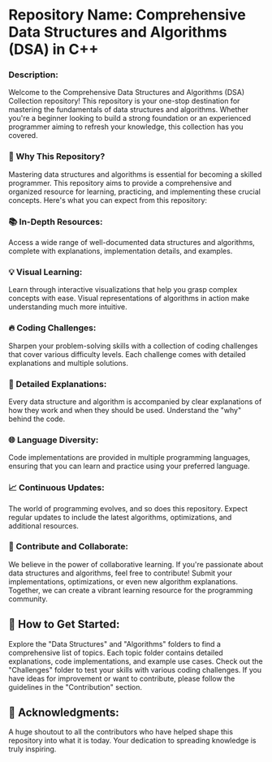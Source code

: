 <h1> Repository Name: Comprehensive Data Structures and Algorithms (DSA) in C++</h1>

<h3>Description:</h3>
Welcome to the Comprehensive Data Structures and Algorithms (DSA) Collection repository! This repository is your one-stop destination for mastering the fundamentals of data structures and algorithms. Whether you're a beginner looking to build a strong foundation or an experienced programmer aiming to refresh your knowledge, this collection has you covered.

<h3>🚀 Why This Repository?</h3>
Mastering data structures and algorithms is essential for becoming a skilled programmer. This repository aims to provide a comprehensive and organized resource for learning, practicing, and implementing these crucial concepts. Here's what you can expect from this repository:

<h3>📚 In-Depth Resources:</h3> Access a wide range of well-documented data structures and algorithms, complete with explanations, implementation details, and examples.

<h3>💡 Visual Learning:</h3> Learn through interactive visualizations that help you grasp complex concepts with ease. Visual representations of algorithms in action make understanding much more intuitive.

<h3>🔥 Coding Challenges:</h3> Sharpen your problem-solving skills with a collection of coding challenges that cover various difficulty levels. Each challenge comes with detailed explanations and multiple solutions.

<h3>📝 Detailed Explanations:</h3> Every data structure and algorithm is accompanied by clear explanations of how they work and when they should be used. Understand the "why" behind the code.

<h3>🌐 Language Diversity:</h3> Code implementations are provided in multiple programming languages, ensuring that you can learn and practice using your preferred language.

<h3>📈 Continuous Updates:</h3> The world of programming evolves, and so does this repository. Expect regular updates to include the latest algorithms, optimizations, and additional resources.

<h3>🤝 Contribute and Collaborate:</h3>
We believe in the power of collaborative learning. If you're passionate about data structures and algorithms, feel free to contribute! Submit your implementations, optimizations, or even new algorithm explanations. Together, we can create a vibrant learning resource for the programming community.

<h2>📌 How to Get Started:</h2>

Explore the "Data Structures" and "Algorithms" folders to find a comprehensive list of topics.
Each topic folder contains detailed explanations, code implementations, and example use cases.
Check out the "Challenges" folder to test your skills with various coding challenges.
If you have ideas for improvement or want to contribute, please follow the guidelines in the "Contribution" section.
<br>
<h2>🙏 Acknowledgments:</h2>
A huge shoutout to all the contributors who have helped shape this repository into what it is today. Your dedication to spreading knowledge is truly inspiring.
